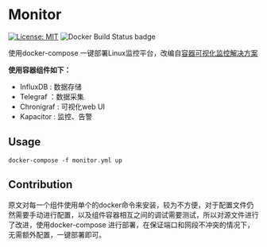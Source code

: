 # Monitor

[![License: MIT](https://img.shields.io/badge/License-MIT-yellow.svg)](https://opensource.org/licenses/MIT) ![Docker Build Status badge](https://img.shields.io/badge/docker%20build-passing-brightgreen)

使用docker-compose 一键部署Linux监控平台，改编自[容器可视化监控解决方案](https://segmentfault.com/a/1190000015548444)

**使用容器组件如下：**

- InfluxDB : 数据存储
- Telegraf ：数据采集
- Chronigraf : 可视化web UI
- Kapacitor : 监控、告警

## Usage

```
docker-compose -f monitor.yml up
```



## Contribution

原文对每一个组件使用单个的docker命令来安装，较为不方便，对于配置文件仍然需要手动进行配置，以及组件容器相互之间的调试需要测试，所以对源文件进行了改进，使用docker-compose 进行部署，在保证端口和网段不冲突的情况下，无需额外配置，一键部署即可。

